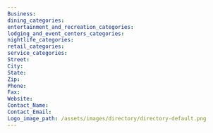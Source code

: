 ```yaml
---
Business:
dining_categories:
entertainment_and_recreation_categories:
lodging_and_event_centers_categories:
nightlife_categories:
retail_categories:
service_categories:
Street:
City:
State:
Zip:
Phone:
Fax:
Website:
Contact_Name:
Contact_Email:
Logo_image_path: /assets/images/directory/directory-default.png
---
```


